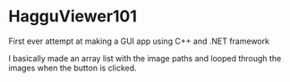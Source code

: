 # HagguViewer101
First ever attempt at making a GUI app using C++ and .NET framework

I basically made an array list with the image paths and looped through the images when the button is clicked. 
